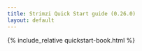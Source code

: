 ```yaml
---
title: Strimzi Quick Start guide (0.26.0)
layout: default
---
```


{% include_relative quickstart-book.html %}
